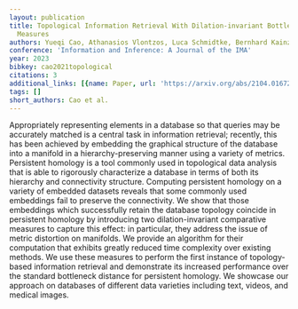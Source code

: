 ```yaml
---
layout: publication
title: Topological Information Retrieval With Dilation-invariant Bottleneck Comparative
  Measures
authors: Yueqi Cao, Athanasios Vlontzos, Luca Schmidtke, Bernhard Kainz, Anthea Monod
conference: 'Information and Inference: A Journal of the IMA'
year: 2023
bibkey: cao2021topological
citations: 3
additional_links: [{name: Paper, url: 'https://arxiv.org/abs/2104.01672'}]
tags: []
short_authors: Cao et al.
---
```

Appropriately representing elements in a database so that queries may be
accurately matched is a central task in information retrieval; recently, this
has been achieved by embedding the graphical structure of the database into a
manifold in a hierarchy-preserving manner using a variety of metrics.
Persistent homology is a tool commonly used in topological data analysis that
is able to rigorously characterize a database in terms of both its hierarchy
and connectivity structure. Computing persistent homology on a variety of
embedded datasets reveals that some commonly used embeddings fail to preserve
the connectivity. We show that those embeddings which successfully retain the
database topology coincide in persistent homology by introducing two
dilation-invariant comparative measures to capture this effect: in particular,
they address the issue of metric distortion on manifolds. We provide an
algorithm for their computation that exhibits greatly reduced time complexity
over existing methods. We use these measures to perform the first instance of
topology-based information retrieval and demonstrate its increased performance
over the standard bottleneck distance for persistent homology. We showcase our
approach on databases of different data varieties including text, videos, and
medical images.